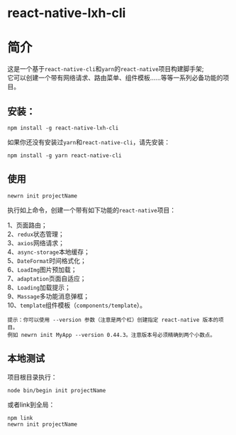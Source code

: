 react-native-lxh-cli
===
简介
===
这是一个基于`react-native-cli`和`yarn`的`react-native`项目构建脚手架;  
它可以创建一个带有网络请求、路由菜单、组件模板......等等一系列必备功能的项目。  

安装：  
---
    npm install -g react-native-lxh-cli
    
如果你还没有安装过`yarn`和`react-native-cli`，请先安装：

    npm install -g yarn react-native-cli   
使用
---
    newrn init projectName 
    
执行如上命令，创建一个带有如下功能的`react-native`项目：  
  
1、页面路由；  
2、`redux`状态管理；  
3、`axios`网络请求；  
4、`async-storage`本地缓存；   
5、`DateFormat`时间格式化；    
6、`LoadImg`图片预加载；   
7、`adaptation`页面自适应；   
8、`Loading`加载提示；   
9、`Massage`多功能消息弹框；   
10、`template`组件模板（`components/template`）。  

    提示：你可以使用 --version 参数（注意是两个杠）创建指定 react-native 版本的项目。
    例如 newrn init MyApp --version 0.44.3。注意版本号必须精确到两个小数点。

本地测试
---
项目根目录执行：  

    node bin/begin init projectName 
  
或者link到全局：

    npm link  
    newrn init projectName
